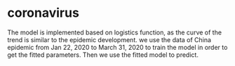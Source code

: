 # coronavirus
The model is implemented based on logistics function, as the curve of the trend is similar to the epidemic development. 
we use the data of China epidemic from Jan 22, 2020 to March 31, 2020 to train the model in order to get the fitted parameters. Then we use the fitted model to predict. 
